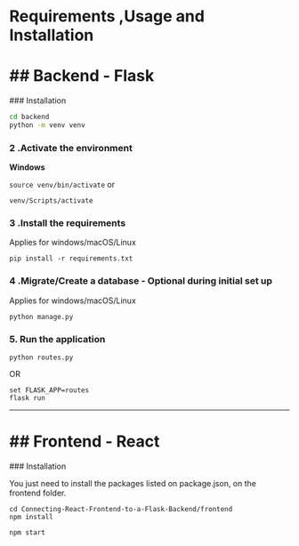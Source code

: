 # Requirements ,Usage and Installation
<h1>## Backend - Flask</h1>
### Installation
                              
```bash
cd backend
python -m venv venv
```
  
### 2 .Activate the environment
          
**Windows** 

```source venv/bin/activate```
or

```venv/Scripts/activate ```


### 3 .Install the requirements

Applies for windows/macOS/Linux

```pip install -r requirements.txt```


### 4 .Migrate/Create a database - Optional during initial set up

Applies for windows/macOS/Linux

```python manage.py```


### 5. Run the application 

`python routes.py`

OR 

```
set FLASK_APP=routes
flask run
```

-------------------------------------------------------------------------------------------------------------------
<h1>## Frontend - React</h1>
### Installation

You just need to install the packages listed on package.json, on the frontend folder.

```
cd Connecting-React-Frontend-to-a-Flask-Backend/frontend
npm install
```

`npm start`


